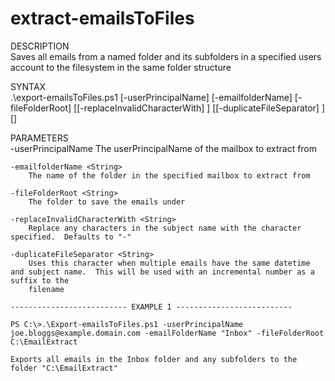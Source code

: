 # extract-emailsToFiles
DESCRIPTION  
    Saves all emails from a named folder and its subfolders in a specified users account to the filesystem in the same folder structure

SYNTAX  
.\export-emailsToFiles.ps1 [-userPrincipalName] <String> [-emailfolderName] <String> [-fileFolderRoot] <String>
    [[-replaceInvalidCharacterWith] <String>] [[-duplicateFileSeparator] <String>] [<CommonParameters>]

PARAMETERS  
    -userPrincipalName <String>
        The userPrincipalName of the mailbox to extract from

    -emailfolderName <String>
        The name of the folder in the specified mailbox to extract from

    -fileFolderRoot <String>
        The folder to save the emails under

    -replaceInvalidCharacterWith <String>
        Replace any characters in the subject name with the character specified.  Defaults to "-"

    -duplicateFileSeparator <String>
        Uses this character when multiple emails have the same datetime and subject name.  This will be used with an incremental number as a suffix to the
        filename

    -------------------------- EXAMPLE 1 --------------------------

    PS C:\>.\Export-emailsToFiles.ps1 -userPrincipalName joe.bloggs@example.domain.com -emailFolderName "Inbox" -fileFolderRoot C:\EmailExtract

    Exports all emails in the Inbox folder and any subfolders to the folder "C:\EmailExtract"
